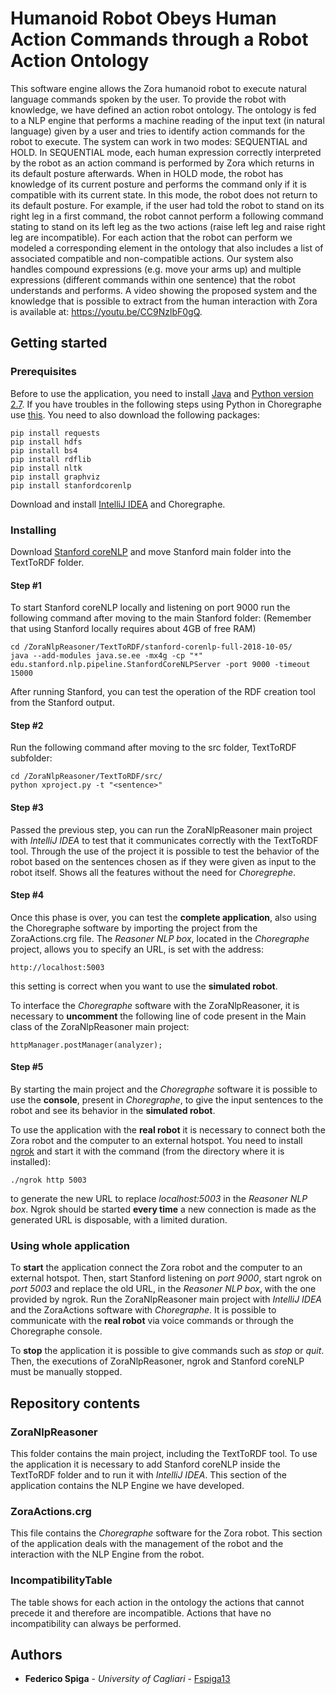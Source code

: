 # Humanoid Robot Obeys Human Action Commands through a Robot Action Ontology
This software engine allows the Zora humanoid robot to execute natural language commands spoken by the user. To provide the robot with knowledge, we have defined an action robot ontology. The ontology is fed to a NLP engine that performs a machine reading of the input text (in natural language) given by a user and tries to identify action commands for the robot to execute. The system can work in two modes: SEQUENTIAL and HOLD. In SEQUENTIAL mode, each human expression correctly interpreted by the robot as an action command is performed by Zora which returns in its default posture afterwards. When in HOLD mode, the robot has knowledge of its current posture and performs the command only if it is compatible with its current state. In this mode, the robot does not return to its default posture. For example, if the user had told the robot to stand on its right leg in a first command, the robot cannot perform a following command stating to stand on its left leg as the two actions (raise left leg and raise right leg are incompatible). For each action that the robot can perform we modeled a corresponding element in the ontology that also includes a list of associated compatible and non-compatible actions. Our system also handles compound expressions (e.g. move your arms up) and multiple expressions (different commands within one sentence) that the robot understands and performs. A video showing the proposed system and the knowledge that is possible to extract from the human interaction with Zora is available at: https://youtu.be/CC9NzlbF0gQ.

## Getting started
### Prerequisites
Before to use the application, you need to install [Java](https://www.oracle.com/technetwork/java/javase/downloads/index.html) and [Python version 2.7](https://www.python.org/downloads/release/python-2710/). If you have troubles in the following steps using Python in Choregraphe use [this](http://doc.aldebaran.com/2-1/dev/python/install_guide.html).
You need to also download the following packages:
```
pip install requests
pip install hdfs
pip install bs4
pip install rdflib
pip install nltk
pip install graphviz
pip install stanfordcorenlp
```
Download and install [IntelliJ IDEA](https://www.jetbrains.com/idea/download/) and Choregraphe.

### Installing
Download [Stanford coreNLP](https://stanfordnlp.github.io/CoreNLP/) and move Stanford main folder into the TextToRDF folder.

#### Step #1
To start Stanford coreNLP locally and listening on port 9000 run the following command after moving to the main Stanford folder:
(Remember that using Stanford locally requires about 4GB of free RAM)
```
cd /ZoraNlpReasoner/TextToRDF/stanford-corenlp-full-2018-10-05/
java --add-modules java.se.ee -mx4g -cp "*" edu.stanford.nlp.pipeline.StanfordCoreNLPServer -port 9000 -timeout 15000
```
After running Stanford, you can test the operation of the RDF creation tool from the Stanford output. 

#### Step #2
Run the following command after moving to the src folder, TextToRDF subfolder:
```
cd /ZoraNlpReasoner/TextToRDF/src/
python xproject.py -t "<sentence>"
```
#### Step #3
Passed the previous step, you can run the ZoraNlpReasoner main project with *IntelliJ IDEA* to test that it communicates correctly with the TextToRDF tool. Through the use of the project it is possible to test the behavior of the robot based on the sentences chosen as if they were given as input to the robot itself. Shows all the features without the need for *Choregrephe*.

#### Step #4
Once this phase is over, you can test the **complete application**, also using the Choregraphe software by importing the project from the ZoraActions.crg file. 
The *Reasoner NLP box*, located in the *Choregraphe* project, allows you to specify an URL, is set with the address: 
```
http://localhost:5003
```
this setting is correct when you want to use the **simulated robot**. 

To interface the *Choregraphe* software with the ZoraNlpReasoner, it is necessary to **uncomment** the following line of code present in the Main class of the ZoraNlpReasoner main project:
```
httpManager.postManager(analyzer);
```
#### Step #5
By starting the main project and the *Choregraphe* software it is possible to use the **console**, present in *Choregraphe*, to give the input sentences to the robot and see its behavior in the **simulated robot**.

To use the application with the **real robot** it is necessary to connect both the Zora robot and the computer to an external hotspot. You need to install [ngrok](https://ngrok.com/download) and start it with the command (from the directory where it is installed):
```
./ngrok http 5003
```
to generate the new URL to replace *localhost:5003* in the *Reasoner NLP box*. Ngrok should be started **every time** a new connection is made as the generated URL is disposable, with a limited duration.

### Using whole application
To **start** the application connect the Zora robot and the computer to an external hotspot. Then, start Stanford listening on *port 9000*, start ngrok on *port 5003* and replace the old URL, in the *Reasoner NLP box*, with the one provided by ngrok. Run the ZoraNlpReasoner main project with *IntelliJ IDEA* and the ZoraActions software with *Choregraphe*. It is possible to communicate with the **real robot** via voice commands or through the Choregraphe console.

To **stop** the application it is possible to give commands such as *stop* or *quit*. Then, the executions of ZoraNlpReasoner, ngrok and Stanford coreNLP must be manually stopped.

## Repository contents
### ZoraNlpReasoner
This folder contains the main project, including the TextToRDF tool. To use the application it is necessary to add Stanford coreNLP inside the TextToRDF folder and to run it with *IntelliJ IDEA*. This section of the application contains the NLP Engine we have developed.

### ZoraActions.crg
This file contains the *Choregraphe* software for the Zora robot. This section of the application deals with the management  of the robot and the interaction with the NLP Engine from the robot. 

### IncompatibilityTable
The table shows for each action in the ontology the actions that cannot precede it and therefore are incompatible. Actions that have no incompatibility can always be performed.

## Authors
* **Federico Spiga** - *University of Cagliari* - [Fspiga13](https://github.com/Fspiga13)

